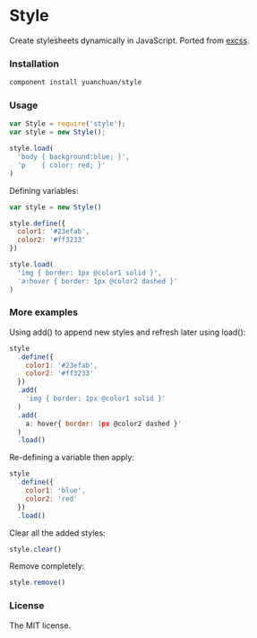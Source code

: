 # Style
Create stylesheets dynamically in JavaScript. Ported from [excss](https://github.com/yuanchuan/excss).

### Installation

```bash
component install yuanchuan/style
```


### Usage

```Javascript
var Style = require('style');
var style = new Style();

style.load(
  'body { background:blue; }',
  'p    { color: red; }'
)
```

Defining variables:

```Javascript
var style = new Style()

style.define({
  color1: '#23efab',
  color2: '#ff3233' 
})

style.load(
  'img { border: 1px @color1 solid }',
  'a:hover { border: 1px @color2 dashed }'
)
```

### More examples

Using add() to append new styles and refresh later using load():

```Javascript
style
  .define({
    color1: '#23efab',
    color2: '#ff3233'
  })
  .add(
    'img { border: 1px @color1 solid }'
  )
  .add(
    a: hover{ border: 1px @color2 dashed }'
  )
  .load()
```

Re-defining a variable then apply:

```Javascript
style
  .define({
    color1: 'blue',
    color2: 'red'
  })
  .load() 
```

Clear all the added styles:

```Javascript
style.clear()
```

Remove completely:

```Javascript
style.remove()
```

### License

The MIT license.
